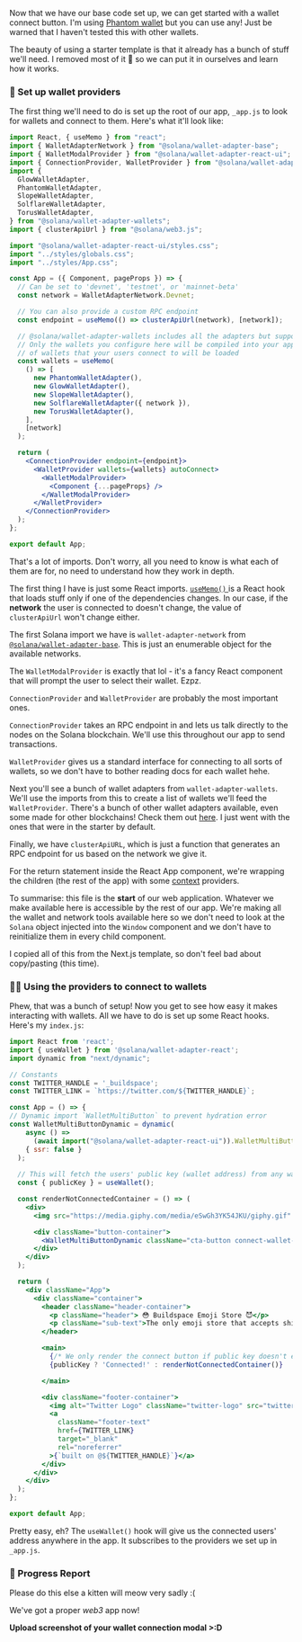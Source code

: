 Now that we have our base code set up, we can get started with a wallet connect button. I'm using [Phantom wallet](https://phantom.app/) but you can use any! Just be warned that I haven't tested this with other wallets.

The beauty of using a starter template is that it already has a bunch of stuff we'll need. I removed most of it 🙈 so we can put it in ourselves and learn how it works.

### 🤖 Set up wallet providers
The first thing we'll need to do is set up the root of our app, `_app.js` to look for wallets and connect to them. Here's what it'll look like:
```jsx 
import React, { useMemo } from "react";
import { WalletAdapterNetwork } from "@solana/wallet-adapter-base";
import { WalletModalProvider } from "@solana/wallet-adapter-react-ui";
import { ConnectionProvider, WalletProvider } from "@solana/wallet-adapter-react";
import {
  GlowWalletAdapter,
  PhantomWalletAdapter,
  SlopeWalletAdapter,
  SolflareWalletAdapter,
  TorusWalletAdapter,
} from "@solana/wallet-adapter-wallets";
import { clusterApiUrl } from "@solana/web3.js";

import "@solana/wallet-adapter-react-ui/styles.css";
import "../styles/globals.css";
import "../styles/App.css";

const App = ({ Component, pageProps }) => {
  // Can be set to 'devnet', 'testnet', or 'mainnet-beta'
  const network = WalletAdapterNetwork.Devnet;

  // You can also provide a custom RPC endpoint
  const endpoint = useMemo(() => clusterApiUrl(network), [network]);

  // @solana/wallet-adapter-wallets includes all the adapters but supports tree shaking and lazy loading --
  // Only the wallets you configure here will be compiled into your application, and only the dependencies
  // of wallets that your users connect to will be loaded
  const wallets = useMemo(
    () => [
      new PhantomWalletAdapter(),
      new GlowWalletAdapter(),
      new SlopeWalletAdapter(),
      new SolflareWalletAdapter({ network }),
      new TorusWalletAdapter(),
    ],
    [network]
  );

  return (
    <ConnectionProvider endpoint={endpoint}>
      <WalletProvider wallets={wallets} autoConnect>
        <WalletModalProvider>
          <Component {...pageProps} />
        </WalletModalProvider>
      </WalletProvider>
    </ConnectionProvider>
  );
};

export default App;

```

That's a lot of imports. Don't worry, all you need to know is what each of them are for, no need to understand how they work in depth.

The first thing I have is just some React imports. [`useMemo()` ](https://reactjs.org/docs/hooks-reference.html#usememo) is a React hook that loads stuff only if one of the dependencies changes. In our case, if the **network** the user is connected to doesn't change, the value of `clusterApiUrl` won't change either. 

The first Solana import we have is `wallet-adapter-network` from [`@solana/wallet-adapter-base`](https://github.com/solana-labs/wallet-adapter/tree/master/packages/core/base). This is just an enumerable object for the available networks.

The `WalletModalProvider` is exactly that lol - it's a fancy React component that will prompt the user to select their wallet. Ezpz.

`ConnectionProvider` and `WalletProvider` are probably the most important ones. 

`ConnectionProvider` takes an RPC endpoint in and lets us talk directly to the nodes on the Solana blockchain. We'll use this throughout our app to send transactions. 

`WalletProvider` gives us a standard interface for connecting to all sorts of wallets, so we don't have to bother reading docs for each wallet hehe.

Next you'll see a bunch of wallet adapters from `wallet-adapter-wallets`. We'll use the imports from this to create a list of wallets we'll feed the `WalletProvider`. There's a bunch of other wallet adapters available, even some made for other blockchains! Check them out [here](https://github.com/solana-labs/wallet-adapter/blob/master/PACKAGES.md#wallets). I just went with the ones that were in the starter by default.

Finally, we have `clusterApiURL`, which is just a function that generates an RPC endpoint for us based on the network we give it.

For the return statement inside the React App component, we're wrapping the children (the rest of the app) with some [context](https://reactjs.org/docs/context.html#contextprovider) providers. 

To summarise: this file is the **start** of our web application. Whatever we make available here is accessible by the rest of our app. We're making all the wallet and network tools available here so we don't need to look at the `Solana` object injected into the `Window` component and we don't have to reinitialize them in every child component.

I copied all of this from the Next.js template, so don't feel bad about copy/pasting (this time).

### 🧞‍♂️ Using the providers to connect to wallets
Phew, that was a bunch of setup! Now you get to see how easy it makes interacting with wallets. All we have to do is set up some React hooks. Here's my `index.js`:
```jsx
import React from 'react';
import { useWallet } from '@solana/wallet-adapter-react';
import dynamic from "next/dynamic";

// Constants
const TWITTER_HANDLE = '_buildspace';
const TWITTER_LINK = `https://twitter.com/${TWITTER_HANDLE}`;

const App = () => {
// Dynamic import `WalletMultiButton` to prevent hydration error
const WalletMultiButtonDynamic = dynamic(
    async () =>
      (await import("@solana/wallet-adapter-react-ui")).WalletMultiButton,
    { ssr: false }
  );
  
  // This will fetch the users' public key (wallet address) from any wallet we support
  const { publicKey } = useWallet();

  const renderNotConnectedContainer = () => (
    <div>
      <img src="https://media.giphy.com/media/eSwGh3YK54JKU/giphy.gif" alt="emoji" />

      <div className="button-container">
        <WalletMultiButtonDynamic className="cta-button connect-wallet-button" />
      </div>    
    </div>
  );

  return (
    <div className="App">
      <div className="container">
        <header className="header-container">
          <p className="header"> 😳 Buildspace Emoji Store 😈</p>
          <p className="sub-text">The only emoji store that accepts shitcoins</p>
        </header>

        <main>
          {/* We only render the connect button if public key doesn't exist */}
          {publicKey ? 'Connected!' : renderNotConnectedContainer()}

        </main>

        <div className="footer-container">
          <img alt="Twitter Logo" className="twitter-logo" src="twitter-logo.svg" />
          <a
            className="footer-text"
            href={TWITTER_LINK}
            target="_blank"
            rel="noreferrer"
          >{`built on @${TWITTER_HANDLE}`}</a>
        </div>
      </div>
    </div>
  );
};

export default App;
```

Pretty easy, eh? The `useWallet()` hook will give us the connected users' address anywhere in the app. It subscribes to the providers we set up in `_app.js`. 


### 🚨 Progress Report
Please do this else a kitten will meow very sadly :(

We've got a proper *web3* app now! 

**Upload screenshot of your wallet connection modal >:D**
